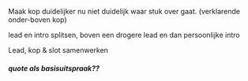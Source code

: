 Maak kop duidelijker nu niet duidelijk waar stuk over gaat.
(verklarende onder-boven kop)

lead en intro splitsen,
boven een drogere lead en dan persoonlijke intro

Lead, kop & slot samenwerken

##### quote als basisuitspraak??

